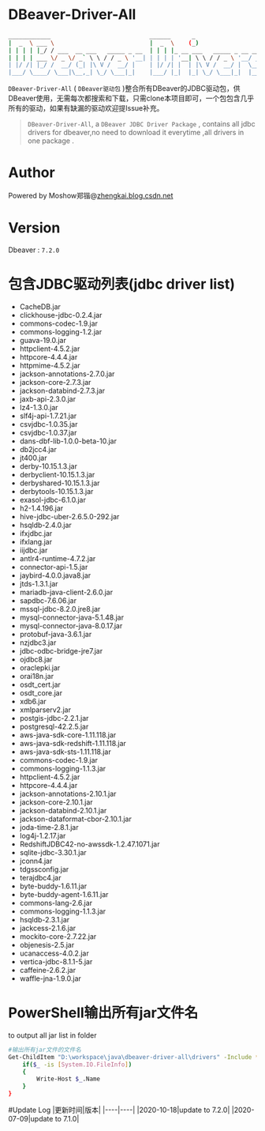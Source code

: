 # DBeaver-Driver-All
```bash
____________                            ______      _                    
|  _  \ ___ \                           |  _  \    (_)                   
| | | | |_/ / ___  __ ___   _____ _ __  | | | |_ __ ___   _____ _ __ ___ 
| | | | ___ \/ _ \/ _` \ \ / / _ \ '__| | | | | '__| \ \ / / _ \ '__/ __|
| |/ /| |_/ /  __/ (_| |\ V /  __/ |    | |/ /| |  | |\ V /  __/ |  \__ \
|___/ \____/ \___|\__,_| \_/ \___|_|    |___/ |_|  |_| \_/ \___|_|  |___/
```
`DBeaver-Driver-All` ( `DBeaver驱动包` )整合所有DBeaver的JDBC驱动包，供DBeaver使用，无需每次都搜索和下载，只需clone本项目即可，一个包包含几乎所有的驱动，如果有缺漏的驱动欢迎提Issue补充。

>`DBeaver-Driver-All`, a `DBeaver JDBC Driver Package` , contains all jdbc drivers for dbeaver,no need to download it everytime ,all drivers in one package .

# Author
Powered by Moshow郑锴@[zhengkai.blog.csdn.net](http://zhengkai.blog.csdn.net)

# Version
Dbeaver : `7.2.0` 

# 包含JDBC驱动列表(jdbc driver list)
- CacheDB.jar
- clickhouse-jdbc-0.2.4.jar
- commons-codec-1.9.jar
- commons-logging-1.2.jar
- guava-19.0.jar
- httpclient-4.5.2.jar
- httpcore-4.4.4.jar
- httpmime-4.5.2.jar
- jackson-annotations-2.7.0.jar
- jackson-core-2.7.3.jar
- jackson-databind-2.7.3.jar
- jaxb-api-2.3.0.jar
- lz4-1.3.0.jar
- slf4j-api-1.7.21.jar
- csvjdbc-1.0.35.jar
- csvjdbc-1.0.37.jar
- dans-dbf-lib-1.0.0-beta-10.jar
- db2jcc4.jar
- jt400.jar
- derby-10.15.1.3.jar
- derbyclient-10.15.1.3.jar
- derbyshared-10.15.1.3.jar
- derbytools-10.15.1.3.jar
- exasol-jdbc-6.1.0.jar
- h2-1.4.196.jar
- hive-jdbc-uber-2.6.5.0-292.jar
- hsqldb-2.4.0.jar
- ifxjdbc.jar
- ifxlang.jar
- iijdbc.jar
- antlr4-runtime-4.7.2.jar
- connector-api-1.5.jar
- jaybird-4.0.0.java8.jar
- jtds-1.3.1.jar
- mariadb-java-client-2.6.0.jar
- sapdbc-7.6.06.jar
- mssql-jdbc-8.2.0.jre8.jar
- mysql-connector-java-5.1.48.jar
- mysql-connector-java-8.0.17.jar
- protobuf-java-3.6.1.jar
- nzjdbc3.jar
- jdbc-odbc-bridge-jre7.jar
- ojdbc8.jar
- oraclepki.jar
- orai18n.jar
- osdt_cert.jar
- osdt_core.jar
- xdb6.jar
- xmlparserv2.jar
- postgis-jdbc-2.2.1.jar
- postgresql-42.2.5.jar
- aws-java-sdk-core-1.11.118.jar
- aws-java-sdk-redshift-1.11.118.jar
- aws-java-sdk-sts-1.11.118.jar
- commons-codec-1.9.jar
- commons-logging-1.1.3.jar
- httpclient-4.5.2.jar
- httpcore-4.4.4.jar
- jackson-annotations-2.10.1.jar
- jackson-core-2.10.1.jar
- jackson-databind-2.10.1.jar
- jackson-dataformat-cbor-2.10.1.jar
- joda-time-2.8.1.jar
- log4j-1.2.17.jar
- RedshiftJDBC42-no-awssdk-1.2.47.1071.jar
- sqlite-jdbc-3.30.1.jar
- jconn4.jar
- tdgssconfig.jar
- terajdbc4.jar
- byte-buddy-1.6.11.jar
- byte-buddy-agent-1.6.11.jar
- commons-lang-2.6.jar
- commons-logging-1.1.3.jar
- hsqldb-2.3.1.jar
- jackcess-2.1.6.jar
- mockito-core-2.7.22.jar
- objenesis-2.5.jar
- ucanaccess-4.0.2.jar
- vertica-jdbc-8.1.1-5.jar
- caffeine-2.6.2.jar
- waffle-jna-1.9.0.jar


# PowerShell输出所有jar文件名
to output all jar list in folder
```bash
#输出所有jar文件的文件名
Get-ChildItem "D:\workspace\java\dbeaver-driver-all\drivers" -Include *.jar -Recurse -Force| ForEach-Object -Process{
    if($_ -is [System.IO.FileInfo])
    {
        Write-Host $_.Name　
    }
}
```

#Update Log
|更新时间|版本|
|----|----|
|2020-10-18|update to 7.2.0|
|2020-07-09|update to 7.1.0|
